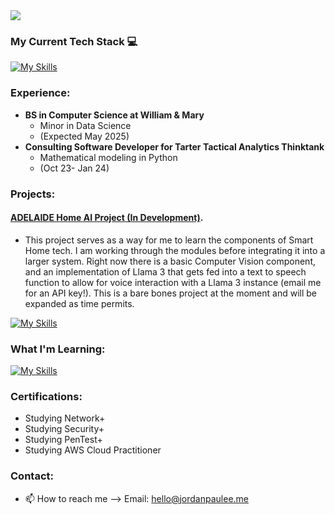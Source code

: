 <img src="https://capsule-render.vercel.app/api?type=soft&color=gradient&customColorList=30&height=300&section=header&text=jordan%20lee.&fontColor=ffffff&fontSize=90" />

### My Current Tech Stack 💻
[![My Skills](https://skillicons.dev/icons?i=py,cpp,c,java,html,css,vscode,vim,docker,flask,sqlite,tensorflow,pytorch,opencv,anaconda,git,apple,windows,linux,kali,debian)](https://skillicons.dev)
### Experience: 
- **BS in Computer Science at William & Mary** 
  - Minor in Data Science
  - (Expected May 2025)
- **Consulting Software Developer for Tarter Tactical Analytics Thinktank**
  - Mathematical modeling in Python
  - (Oct 23- Jan 24) 
### Projects:

#### [ADELAIDE Home AI Project (In Development)](https://github.com/jordanpaulee/ADELAIDE). 
- This project serves as a way for me to learn the components of Smart Home tech. I am working through the modules before integrating it into a larger system. Right now there is a basic Computer Vision component, and an implementation of Llama 3 that gets fed into a text to speech function to allow for voice interaction with a Llama 3 instance (email me for an API key!). This is a bare bones project at the moment and will be expanded as time permits.

[![My Skills](https://skillicons.dev/icons?i=py,anaconda,opencv)](https://skillicons.dev)

### What I'm Learning:
[![My Skills](https://skillicons.dev/icons?i=tailwind,aws,kubernetes,js)](https://skillicons.dev)

### Certifications:
- Studying Network+
- Studying Security+
- Studying PenTest+
- Studying AWS Cloud Practitioner

### Contact:
- 📫 How to reach me --> Email: hello@jordanpaulee.me

<!---![Jordan's GitHub stats](https://github-readme-stats.vercel.app/api?username=jordanpaulee&show_icons=true&theme=graywhite)--->

<!---
jordanpualee/jordanpualee is a ✨ special ✨ repository because its `README.md` (this file) appears on your GitHub profile.
You can click the Preview link to take a look at your changes.
--->
